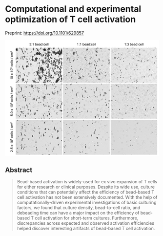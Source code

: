# Computational and experimental optimization of T cell activation

Preprint: https://doi.org/10.1101/629857

![Cover](./images/cover.png)

## Abstract
> Bead-based activation is widely-used for ex vivo expansion of T cells for either research or clinical purposes. Despite its wide use, culture conditions that can potentially affect the efficiency of bead-based T cell activation has not been extensively documented. With the help of computationally-driven experimental investigations of basic culturing factors, we found that culture density, bead-to-cell ratio, and debeading time can have a major impact on the efficiency of bead-based T cell activation for short-term cultures. Furthermore, discrepancies across expected and observed activation efficiencies helped discover interesting artifacts of bead-based T cell activation.
